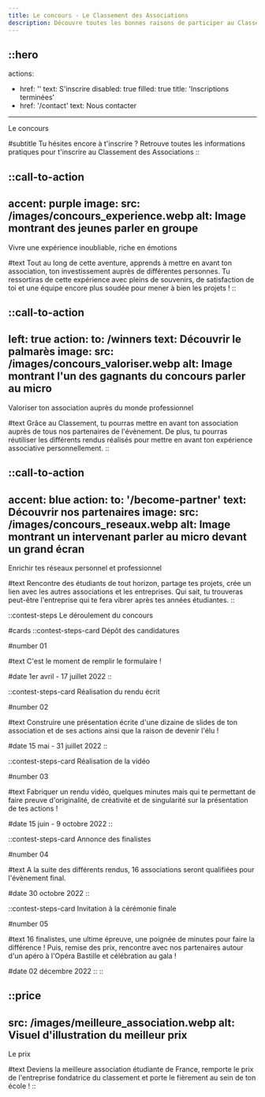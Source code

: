 ```yaml
---
title: Le concours - Le Classement des Associations
description: Découvre toutes les bonnes raisons de participer au Classement des Associations
---
```


::hero
---
actions:
  - href: ''
    text: S'inscrire
    disabled: true
    filled: true
    title: 'Inscriptions terminées'
  - href: '/contact'
    text: Nous contacter
---

Le concours

#subtitle
Tu hésites encore à t'inscrire ? Retrouve toutes les informations pratiques pour t'inscrire au Classement des Associations
::

::call-to-action
---
accent: purple
image:
  src: /images/concours_experience.webp
  alt: Image montrant des jeunes parler en groupe  
---
Vivre une expérience  inoubliable, riche en émotions

#text
Tout au long de cette aventure, apprends à mettre en avant ton association, ton investissement auprès de différentes personnes. Tu ressortiras de cette expérience avec pleins de souvenirs, de satisfaction de toi et une équipe encore plus soudée pour mener à bien les projets !
::

::call-to-action
---
left: true
action:
  to: /winners
  text: Découvrir le palmarès
image:
  src: /images/concours_valoriser.webp
  alt: Image montrant l'un des gagnants du concours parler au micro  
---
Valoriser ton association auprès du  monde professionnel

#text
Grâce au Classement, tu pourras mettre en avant ton association auprès de tous nos partenaires de l'évènement. De plus, tu pourras réutiliser les différents rendus réalisés pour mettre en avant ton expérience associative personnellement.
::

::call-to-action
---
accent: blue
action:
  to: '/become-partner'
  text: Découvrir nos partenaires
image:
  src: /images/concours_reseaux.webp
  alt: Image montrant un intervenant parler au micro devant un grand écran
---
Enrichir tes réseaux personnel et professionnel

#text
Rencontre des étudiants de tout horizon, partage tes projets, crée un lien avec les autres associations et les entreprises. Qui sait, tu trouveras peut-être l'entreprise qui te fera vibrer après tes années étudiantes.
::

::contest-steps
Le déroulement du concours

#cards
  ::contest-steps-card
  Dépôt des candidatures

  #number
  01

  #text
  C'est le moment de remplir le formulaire !

  #date
  1er avril - 17 juillet 2022
  ::

  ::contest-steps-card
  Réalisation du rendu écrit

  #number
  02

  #text
  Construire une présentation écrite d'une dizaine de slides de ton association et de ses actions ainsi que la raison de devenir l'élu !

  #date
  15 mai - 31 juillet 2022
  ::

  ::contest-steps-card
  Réalisation de la vidéo

  #number
  03

  #text
  Fabriquer un rendu vidéo, quelques minutes mais qui te permettant de faire preuve d'originalité, de créativité et de singularité sur la présentation de tes actions !

  #date
  15 juin - 9 octobre 2022 
  ::

  ::contest-steps-card
  Annonce des finalistes

  #number
  04

  #text
  A la suite des différents rendus, 16 associations seront qualifiées pour l'évènement final.

  #date
  30 octobre 2022
  ::

  ::contest-steps-card
  Invitation à la cérémonie finale

  #number
  05

  #text
  16 finalistes, une ultime épreuve, une poignée de minutes pour faire la différence ! Puis, remise des prix, rencontre avec nos partenaires autour d'un apéro à l'Opéra Bastille et célébration au gala !

  #date
  02 décembre 2022
  ::
::

::price
---
src: /images/meilleure_association.webp
alt: Visuel d'illustration du meilleur prix
---
Le prix

#text
Deviens la meilleure association étudiante de France, remporte le prix de l'entreprise fondatrice du classement et porte le fièrement au sein de ton école !
::